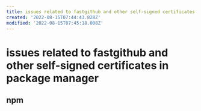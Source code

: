 ```yaml
---
title: issues related to fastgithub and other self-signed certificates in package manager
created: '2022-08-15T07:44:43.828Z'
modified: '2022-08-15T07:45:18.008Z'
---
```


# issues related to fastgithub and other self-signed certificates in package manager

## npm

[](https://blog.csdn.net/fclwd/article/details/79894251)
